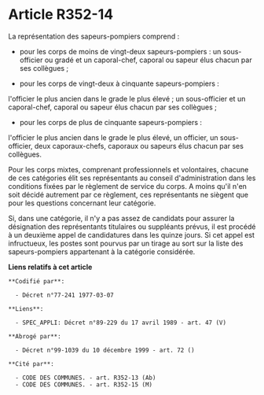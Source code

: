 # Article R352-14

La représentation des sapeurs-pompiers comprend :

- pour les corps de moins de vingt-deux sapeurs-pompiers : un sous-officier ou gradé et un caporal-chef, caporal ou sapeur
élus chacun par ses collègues ;

- pour les corps de vingt-deux à cinquante sapeurs-pompiers :

l'officier le plus ancien dans le grade le plus élevé ; un sous-officier et un caporal-chef, caporal ou sapeur élus chacun
par ses collègues ;

- pour les corps de plus de cinquante sapeurs-pompiers :

l'officier le plus ancien dans le grade le plus élevé, un officier, un sous-officier, deux caporaux-chefs, caporaux ou
sapeurs élus chacun par ses collègues.

Pour les corps mixtes, comprenant professionnels et volontaires, chacune de ces catégories élit ses représentants au conseil
d'administration dans les conditions fixées par le règlement de service du corps. A moins qu'il n'en soit décidé autrement
par ce règlement, ces représentants ne siègent que pour les questions concernant leur catégorie.

Si, dans une catégorie, il n'y a pas assez de candidats pour assurer la désignation des représentants titulaires ou
suppléants prévus, il est procédé à un deuxième appel de candidatures dans les quinze jours. Si cet appel est infructueux,
les postes sont pourvus par un tirage au sort sur la liste des sapeurs-pompiers appartenant à la catégorie considérée.

**Liens relatifs à cet article**

	**Codifié par**:

	  - Décret n°77-241 1977-03-07

	**Liens**:

	  - SPEC_APPLI: Décret n°89-229 du 17 avril 1989 - art. 47 (V)

	**Abrogé par**:

	  - Décret n°99-1039 du 10 décembre 1999 - art. 72 ()

	**Cité par**:

	  - CODE DES COMMUNES. - art. R352-13 (Ab)
	  - CODE DES COMMUNES. - art. R352-15 (M)
